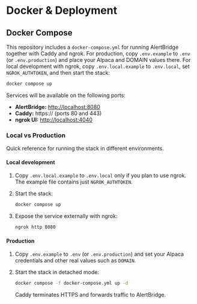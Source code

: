# Docker & Deployment

## Docker Compose

This repository includes a `docker-compose.yml` for running AlertBridge together with Caddy and ngrok. For production, copy `.env.example` to `.env` (or `.env.production`) and place your Alpaca and DOMAIN values there. For local development with ngrok, copy `.env.local.example` to `.env.local`, set `NGROK_AUTHTOKEN`, and then start the stack:

```bash
docker compose up
```

Services will be available on the following ports:

- **AlertBridge:** <http://localhost:8080>
- **Caddy:** https://<your-domain> (ports 80 and 443)
- **ngrok UI:** <http://localhost:4040>

### Local vs Production

Quick reference for running the stack in different environments.

#### Local development

1. Copy `.env.local.example` to `.env.local` only if you plan to use ngrok. The example file contains just `NGROK_AUTHTOKEN`.
2. Start the stack:

   ```bash
   docker compose up
   ```

3. Expose the service externally with ngrok:

   ```bash
   ngrok http 8080
   ```

#### Production

1. Copy `.env.example` to `.env` (or `.env.production`) and set your Alpaca credentials and other real values such as `DOMAIN`.
2. Start the stack in detached mode:

   ```bash
   docker compose -f docker-compose.yml up -d
   ```

   Caddy terminates HTTPS and forwards traffic to AlertBridge.
